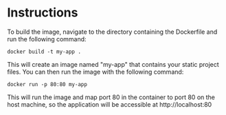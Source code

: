 # Instructions

To build the image, navigate to the directory containing the Dockerfile and run the following command:

`docker build -t my-app .`

This will create an image named "my-app" that contains your static project files. You can then run the image with the following command:

`docker run -p 80:80 my-app`

This will run the image and map port 80 in the container to port 80 on the host machine, so the application will be accessible at http://localhost:80
